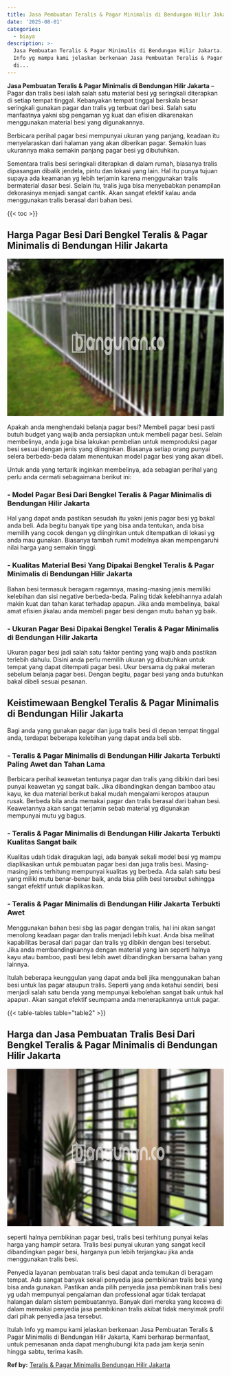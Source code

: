 ```yaml
---
title: Jasa Pembuatan Teralis & Pagar Minimalis di Bendungan Hilir Jakarta
date: '2025-08-01'
categories:
  - biaya
description: >-
  Jasa Pembuatan Teralis & Pagar Minimalis di Bendungan Hilir Jakarta. Itulah
  Info yg mampu kami jelaskan berkenaan Jasa Pembuatan Teralis & Pagar Minimalis
  di...
---
```


**Jasa Pembuatan Teralis & Pagar Minimalis di Bendungan Hilir Jakarta** – Pagar dan tralis besi ialah salah satu material besi yg seringkali diterapkan di setiap tempat tinggal. Kebanyakan tempat tinggal berskala besar seringkali gunakan pagar dan tralis yg terbuat dari besi. Salah satu manfaatnya yakni sbg pengaman yg kuat dan efisien dikarenakan menggunakan material besi yang digunakannya.

Berbicara perihal pagar besi mempunyai ukuran yang panjang, keadaan itu menyelaraskan dari halaman yang akan diberikan pagar. Semakin luas ukurannya maka semakin panjang pagar besi yg dibutuhkan.

Sementara tralis besi seringkali diterapkan di dalam rumah, biasanya tralis dipasangan dibalik jendela, pintu dan lokasi yang lain. Hal itu punya tujuan supaya ada keamanan yg lebih terjamin karena menggunakan tralis bermaterial dasar besi. Selain itu, tralis juga bisa menyebabkan penampilan dekorasinya menjadi sangat cantik. Akan sangat efektif kalau anda menggunakan tralis berasal dari bahan besi.

{{< toc >}}

## Harga Pagar Besi Dari Bengkel Teralis & Pagar Minimalis di Bendungan Hilir Jakarta

![Jasa Pembuatan Teralis & Pagar Minimalis di Bendungan Hilir Jakarta](/images/pagar-minimalis-murah-34.png)

Apakah anda menghendaki belanja pagar besi? Membeli pagar besi pasti butuh budget yang wajib anda persiapkan untuk membeli pagar besi. Selain membelinya, anda juga bisa lakukan pembelian untuk memproduksi pagar besi sesuai dengan jenis yang diinginkan. Biasanya setiap orang punyai selera berbeda-beda dalam menentukan model pagar besi yang akan dibeli.

Untuk anda yang tertarik inginkan membelinya, ada sebagian perihal yang perlu anda cermati sebagaimana berikut ini:
### \- Model Pagar Besi Dari Bengkel Teralis & Pagar Minimalis di Bendungan Hilir Jakarta

Hal yang dapat anda pastikan sesudah itu yakni jenis pagar besi yg bakal anda beli. Ada begitu banyak tipe yang bisa anda tentukan, anda bisa memilih yang cocok dengan yg diinginkan untuk ditempatkan di lokasi yg anda mau gunakan. Biasanya tambah rumit modelnya akan mempengaruhi nilai harga yang semakin tinggi.

### \- Kualitas Material Besi Yang Dipakai Bengkel Teralis & Pagar Minimalis di Bendungan Hilir Jakarta

Bahan besi termasuk beragam ragamnya, masing-masing jenis memiliki kelebihan dan sisi negative berbeda-beda. Paling tidak kelebihannya adalah makin kuat dan tahan karat terhadap apapun. Jika anda membelinya, bakal amat efisien jikalau anda membeli pagar besi dengan mutu bahan yg baik.

### \- Ukuran Pagar Besi Dipakai Bengkel Teralis & Pagar Minimalis di Bendungan Hilir Jakarta

Ukuran pagar besi jadi salah satu faktor penting yang wajib anda pastikan terlebih dahulu. Disini anda perlu memilih ukuran yg dibutuhkan untuk tempat yang dapat ditempati pagar besi. Ukur bersama dg pakai meteran sebelum belanja pagar besi. Dengan begitu, pagar besi yang anda butuhkan bakal dibeli sesuai pesanan.

## Keistimewaan Bengkel Teralis & Pagar Minimalis di Bendungan Hilir Jakarta

Bagi anda yang gunakan pagar dan juga tralis besi di depan tempat tinggal anda, terdapat beberapa kelebihan yang dapat anda beli sbb.

### \- Teralis & Pagar Minimalis di Bendungan Hilir Jakarta Terbukti Paling Awet dan Tahan Lama

Berbicara perihal keawetan tentunya pagar dan tralis yang dibikin dari besi punyai keawetan yg sangat baik. Jika dibandingkan dengan bamboo atau kayu, ke dua material berikut bakal mudah mengalami keropos ataupun rusak. Berbeda bila anda memakai pagar dan tralis berasal dari bahan besi. Keawetannya akan sangat terjamin sebab material yg digunakan mempunyai mutu yg bagus.

### \- Teralis & Pagar Minimalis di Bendungan Hilir Jakarta Terbukti Kualitas Sangat baik

Kualitas udah tidak diragukan lagi, ada banyak sekali model besi yg mampu diaplikasikan untuk pembuatan pagar besi dan juga tralis besi. Masing-masing jenis terhitung mempunyai kualitas yg berbeda. Ada salah satu besi yang miliki mutu benar-benar baik, anda bisa pilih besi tersebut sehingga sangat efektif untuk diaplikasikan.

### \- Teralis & Pagar Minimalis di Bendungan Hilir Jakarta Terbukti Awet

Menggunakan bahan besi sbg las pagar dengan tralis, hal ini akan sangat menolong keadaan pagar dan tralis menjadi lebih kuat. Anda bisa melihat kapabilitas berasal dari pagar dan tralis yg dibikin dengan besi tersebut. Jika anda membandingkannya dengan material yang lain seperti halnya kayu atau bamboo, pasti besi lebih awet dibandingkan bersama bahan yang lainnya.

Itulah beberapa keunggulan yang dapat anda beli jika menggunakan bahan besi untuk las pagar ataupun tralis. Seperti yang anda ketahui sendiri, besi menjadi salah satu benda yang mempunyai kebolehan sangat baik untuk hal apapun. Akan sangat efektif seumpama anda menerapkannya untuk pagar.

{{< table-tables table="table2" >}}

## Harga dan Jasa Pembuatan Tralis Besi Dari Bengkel Teralis & Pagar Minimalis di Bendungan Hilir Jakarta

![Jasa Pembuatan Teralis & Pagar Minimalis di Bendungan Hilir Jakarta](/images/teralis-minimalis-murah-35.png)

seperti halnya pembikinan pagar besi, tralis besi terhitung punyai kelas harga yang hampir setara. Tralis besi punyai ukuran yang sangat kecil dibandingkan pagar besi, harganya pun lebih terjangkau jika anda menggunakan tralis besi.

Penyedia layanan pembuatan tralis besi dapat anda temukan di beragam tempat. Ada sangat banyak sekali penyedia jasa pembikinan tralis besi yang bisa anda gunakan. Pastikan anda pilih penyedia jasa pembikinan tralis besi yg udah mempunyai pengalaman dan professional agar tidak terdapat halangan dalam sistem pembuatannya. Banyak dari mereka yang kecewa di dalam memakai penyedia jasa pembikinan tralis akibat tidak menyimak profil dari pihak penyedia jasa tersebut.

Itulah Info yg mampu kami jelaskan berkenaan Jasa Pembuatan Teralis & Pagar Minimalis di Bendungan Hilir Jakarta, Kami berharap bermanfaat, untuk pemesanan anda dapat menghubungi kita pada jam kerja senin hingga sabtu, terima kasih.

**Ref by:** [Teralis & Pagar Minimalis Bendungan Hilir Jakarta](https://id.wikipedia.org/wiki/Teralis)
